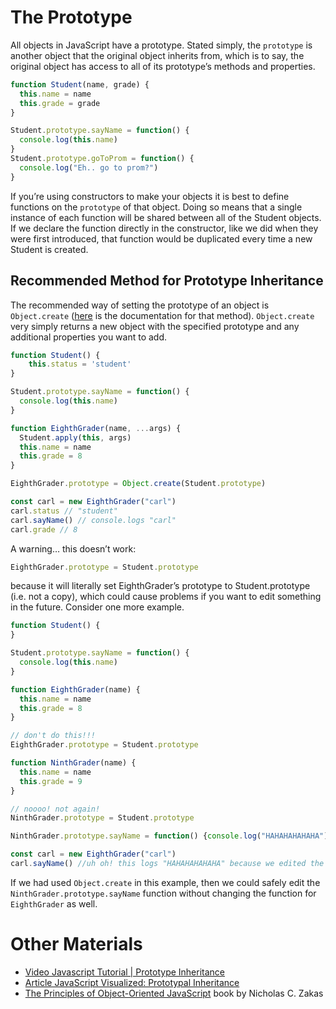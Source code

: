 <link rel="stylesheet" href="style.css">

# The Prototype

All objects in JavaScript have a prototype. Stated simply, the `prototype` is another object that the original object inherits from, which is to say, the original object has access to all of its prototype’s methods and properties.

``` js
function Student(name, grade) {
  this.name = name
  this.grade = grade
}

Student.prototype.sayName = function() {
  console.log(this.name)
}
Student.prototype.goToProm = function() {
  console.log("Eh.. go to prom?")
}
```

If you’re using constructors to make your objects it is best to define functions on the `prototype` of that object. Doing so means that a single instance of each function will be shared between all of the Student objects. If we declare the function directly in the constructor, like we did when they were first introduced, that function would be duplicated every time a new Student is created.

## Recommended Method for Prototype Inheritance
The recommended way of setting the prototype of an object is `Object.create` ([here](https://developer.mozilla.org/en-US/docs/Web/JavaScript/Reference/Global_Objects/Object/create) is the documentation for that method). `Object.create` very simply returns a new object with the specified prototype and any additional properties you want to add.

``` js
function Student() {
    this.status = 'student'
}

Student.prototype.sayName = function() {
  console.log(this.name)
}

function EighthGrader(name, ...args) {
  Student.apply(this, args)
  this.name = name
  this.grade = 8
}

EighthGrader.prototype = Object.create(Student.prototype)

const carl = new EighthGrader("carl")
carl.status // "student"
carl.sayName() // console.logs "carl"
carl.grade // 8
```

A warning… this doesn’t work:

``` js
EighthGrader.prototype = Student.prototype
```

because it will literally set EighthGrader’s prototype to Student.prototype (i.e. not a copy), which could cause problems if you want to edit something in the future. Consider one more example.

``` js
function Student() {
}

Student.prototype.sayName = function() {
  console.log(this.name)
}

function EighthGrader(name) {
  this.name = name
  this.grade = 8
}

// don't do this!!!
EighthGrader.prototype = Student.prototype

function NinthGrader(name) {
  this.name = name
  this.grade = 9
}

// noooo! not again!
NinthGrader.prototype = Student.prototype

NinthGrader.prototype.sayName = function() {console.log("HAHAHAHAHAHA")}

const carl = new EighthGrader("carl")
carl.sayName() //uh oh! this logs "HAHAHAHAHAHA" because we edited the sayName function!
```

If we had used `Object.create` in this example, then we could safely edit the `NinthGrader.prototype.sayName` function without changing the function for `EighthGrader` as well.

# Other Materials

- [Video Javascript Tutorial | Prototype Inheritance](https://www.youtube.com/watch?v=sOrtAjyk4lQ)
- [Article JavaScript Visualized: Prototypal Inheritance](https://dev.to/lydiahallie/javascript-visualized-prototypal-inheritance-47co)
- [The Principles of Object-Oriented JavaScript](http://www.r-5.org/files/books/computers/languages/escss/fp/Nicholas_C_Zakas-The_Principles_of_JavaScript-EN.pdf) book by Nicholas C. Zakas


